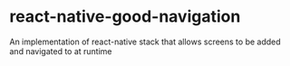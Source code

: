 # react-native-good-navigation
An implementation of react-native stack that allows screens to be added and navigated to at runtime
